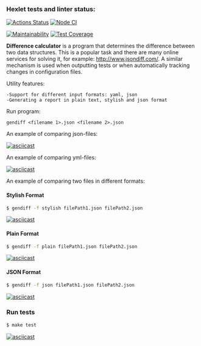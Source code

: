 ### Hexlet tests and linter status:

[![Actions Status](https://github.com/NatalyKT/backend-project-lvl2/workflows/hexlet-check/badge.svg)](https://github.com/NatalyKT/backend-project-lvl2/actions)
[![Node CI](https://github.com/NatalyKT/backend-project-lvl2/actions/workflows/gendiff-check.yml/badge.svg)](https://github.com/NatalyKT/backend-project-lvl2/actions/workflows/gendiff-check.yml)

[![Maintainability](https://api.codeclimate.com/v1/badges/a99a88d28ad37a79dbf6/maintainability)](https://codeclimate.com/github/codeclimate/codeclimate/maintainability)
[![Test Coverage](https://api.codeclimate.com/v1/badges/a99a88d28ad37a79dbf6/test_coverage)](https://codeclimate.com/github/codeclimate/codeclimate/test_coverage)

**Difference calculator** is a program that determines the difference between two data structures. This is a popular task and there are many online services for solving it, for example: http://www.jsondiff.com/. A similar mechanism is used when outputting tests or when automatically tracking changes in configuration files.

Utility features:

    -Support for different input formats: yaml, json
    -Generating a report in plain text, stylish and json format

Run program:

`gendiff <filename 1>.json <filename 2>.json`

An example of comparing json-files:

[![asciicast](https://asciinema.org/a/Hqd3lvCK4vtA3u2SuSkHGHkRs.svg)](https://asciinema.org/a/Hqd3lvCK4vtA3u2SuSkHGHkRs)

An example of comparing yml-files:

[![asciicast](https://asciinema.org/a/X6xMTSOTEWCeyAUTGcg0cCZBa.svg)](https://asciinema.org/a/X6xMTSOTEWCeyAUTGcg0cCZBa)

An example of comparing two files in different formats:
#### Stylish Format

```sh
$ gendiff -f stylish filePath1.json filePath2.json
```

[![asciicast](https://asciinema.org/a/kFEMTVqKORwT23Fv1Xzapth3g.svg)](https://asciinema.org/a/kFEMTVqKORwT23Fv1Xzapth3g)

#### Plain Format
```sh
$ gendiff -f plain filePath1.json filePath2.json
```
[![asciicast](https://asciinema.org/a/ujEH7qHrhQvtCjngFnlDCb5Mz.svg)](https://asciinema.org/a/ujEH7qHrhQvtCjngFnlDCb5Mz)

#### JSON Format
```sh
$ gendiff -f json filePath1.json filePath2.json
```
[![asciicast](https://asciinema.org/a/7rHiej9nlsnesskAN5mwzMLCK.svg)](https://asciinema.org/a/7rHiej9nlsnesskAN5mwzMLCK)

### Run tests

```sh
$ make test
```
[![asciicast](https://asciinema.org/a/ZJImU7ndq34Y3JL5dJYAGruUT.svg)](https://asciinema.org/a/ZJImU7ndq34Y3JL5dJYAGruUT)